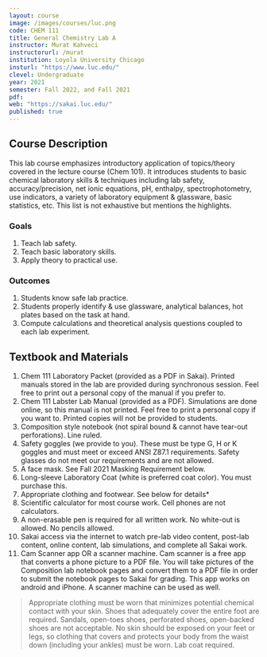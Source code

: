 ```yaml
---
layout: course
image: /images/courses/luc.png
code: CHEM 111
title: General Chemistry Lab A
instructor: Murat Kahveci
instructorurl: /murat
institution: Loyola University Chicago
insturl: "https://www.luc.edu/"
clevel: Undergraduate
year: 2021
semester: Fall 2022, and Fall 2021
pdf:
web: "https://sakai.luc.edu/"
published: true
---
```


## Course Description

This lab course emphasizes introductory application of topics/theory covered in the lecture course (Chem 101). It introduces students to basic chemical laboratory skills & techniques including lab safety, accuracy/precision, net ionic equations, pH, enthalpy, spectrophotometry, use indicators, a variety of laboratory equipment & glassware, basic statistics, etc. This list is not exhaustive but mentions the highlights.

### Goals  

1. Teach lab safety. 
2. Teach basic laboratory skills.
3. Apply theory to practical use.

### Outcomes

1. Students know safe lab practice.
2. Students properly identify & use glassware, analytical balances, hot plates based on the task at hand. 
3. Compute calculations and theoretical analysis questions coupled to each lab experiment.


## Textbook and Materials

1. Chem 111 Laboratory Packet (provided as a PDF in Sakai). Printed manuals stored in the lab are provided during synchronous session. Feel free to print out a personal copy of the manual if you prefer to.
2. Chem 111 Labster Lab Manual (provided as a PDF). Simulations are done online, so this manual is not printed. Feel free to print a personal copy if you want to. Printed copies will not be provided to students.
3. Composition style notebook (not spiral bound & cannot have tear-out perforations). Line ruled.
4. Safety goggles (we provide to you). These must be type G, H or K goggles and must meet or exceed ANSI Z87.1 requirements. Safety glasses do not meet our requirements and are not allowed.
5. A face mask. See Fall 2021 Masking Requirement below.
6. Long-sleeve Laboratory Coat (white is preferred coat color). You must purchase this.
7. Appropriate clothing and footwear. See below for details*
8. Scientific calculator for most course work. Cell phones are not calculators. 
9. A non-erasable pen is required for all written work. No white-out is allowed. No pencils allowed.
10. Sakai access via the internet to watch pre-lab video content, post-lab content, online content, lab simulations, and complete all Sakai work.
11. Cam Scanner app OR a scanner machine. Cam scanner is a free app that converts a phone picture to a PDF file. You will take pictures of the Composition lab notebook pages and convert them to a PDF file in order to submit the notebook pages to Sakai for grading. This app works on android and iPhone. A scanner machine can be used as well.

> Appropriate clothing must be worn that minimizes potential chemical contact with your skin.  Shoes that adequately cover the entire foot are required.  Sandals, open-toes shoes, perforated shoes, open-backed shoes are not acceptable.  No skin should be exposed on your feet or legs, so clothing that covers and protects your body from the waist down (including your ankles) must be worn. Lab coat required.  

